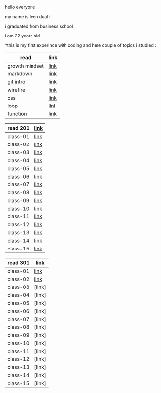 
hello everyone

my name is leen duafi

i graduated from business school 

i am 22 years old 

*this is my first experince with coding and here couple of topics i studied :

| read        | link        |
| ----------- | ----------- |
| growth mindset    | [link](102/read1.md)    |
| markdown  |[link](102/reading.md)     |
|      git intro     |      [link](102/read2.md)     |
|wirefire|[link](102/read3a.md)|
|css|[link](102/read3b.md)|
|loop|[linl](102/read5.md)|
|function|[link](102/read6.md)|





| read  201   | [link](201/class201.md)   |
| ----------- | --------------------- |
| class-01    | [link](201/class01.md)    |
| class-02    | [link](201/class02.md)    |
| class-03    | [link](201/class03.md)    |
| class-04    | [link](201/class04.md)    |
| class-05    | [link](201/class05.md)    |
| class-06    | [link](201/class06.md)    |
| class-07    | [link](201/class07.md)    |
|  class-08   | [link](201/class08.md)    |
|  class-09   | [link](201/class09.md)    |
|  class-10   | [link](201/class10.md)    |
|  class-11   | [link](201/class11.md)    |
| class-12    | [link](201/class12.md)    |
|  class-13   | [link](201/class13.md)    |
|  class-14   | [link](201/class14a.md)    |
|  class-15   | [link](201/class14b.md)    |








| read  301   | [link](301/class301.md)   |
| ----------- | --------------------- |
| class-01    | [link](301/class001.md)      |
| class-02    | [link](301/class002.md)   |
| class-03    | [link]   |
| class-04    | [link]   |
| class-05    | [link]  |
| class-06    | [link]  |
| class-07    | [link]  |
|  class-08   | [link]  |
|  class-09   | [link]  |
|  class-10   | [link]  |
|  class-11   | [link]  |
| class-12    | [link]  |
|  class-13   | [link]  |
|  class-14   | [link]   |
|  class-15   | [link]   |